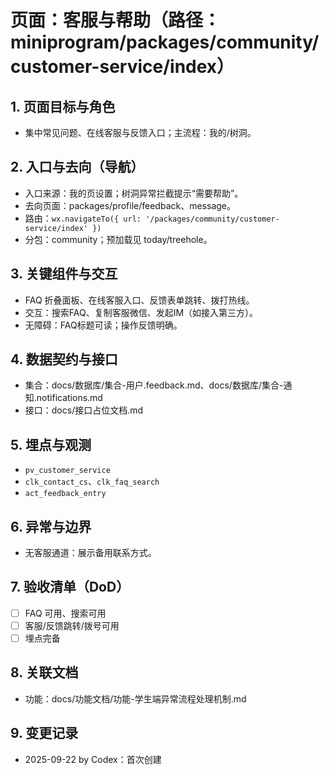 # 页面：客服与帮助（路径：miniprogram/packages/community/customer-service/index）

## 1. 页面目标与角色
- 集中常见问题、在线客服与反馈入口；主流程：我的/树洞。

## 2. 入口与去向（导航）
- 入口来源：我的页设置；树洞异常拦截提示“需要帮助”。
- 去向页面：packages/profile/feedback、message。
- 路由：`wx.navigateTo({ url: '/packages/community/customer-service/index' })`
- 分包：community；预加载见 today/treehole。

## 3. 关键组件与交互
- FAQ 折叠面板、在线客服入口、反馈表单跳转、拨打热线。
- 交互：搜索FAQ、复制客服微信、发起IM（如接入第三方）。
- 无障碍：FAQ标题可读；操作反馈明确。

## 4. 数据契约与接口
- 集合：docs/数据库/集合-用户.feedback.md、docs/数据库/集合-通知.notifications.md
- 接口：docs/接口占位文档.md

## 5. 埋点与观测
- `pv_customer_service`
- `clk_contact_cs`、`clk_faq_search`
- `act_feedback_entry`

## 6. 异常与边界
- 无客服通道：展示备用联系方式。

## 7. 验收清单（DoD）
- [ ] FAQ 可用、搜索可用
- [ ] 客服/反馈跳转/拨号可用
- [ ] 埋点完备

## 8. 关联文档
- 功能：docs/功能文档/功能-学生端异常流程处理机制.md

## 9. 变更记录
- 2025-09-22 by Codex：首次创建

